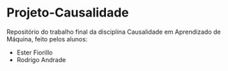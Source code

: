 # Projeto-Causalidade

Repositório do trabalho final da disciplina Causalidade em Aprendizado de Máquina, feito pelos alunos:

- Ester Fiorillo
- Rodrigo Andrade

